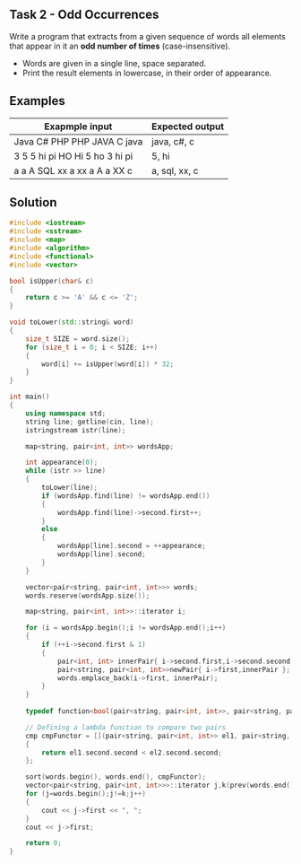## Task 2 - Odd Occurrences

Write a program that extracts from a given sequence of words all elements that appear in it an **odd number of times** (case-insensitive).
-	Words are given in a single line, space separated.
-	Print the result elements in lowercase, in their order of appearance.
## Examples

Exapmple input|Expected output
-|-
Java C# PHP PHP JAVA C java|java, c#, c
3 5 5 hi pi HO Hi 5 ho 3 hi pi|5, hi
a a A SQL xx a xx a A a XX c|a, sql, xx, c

## Solution
```cpp
#include <iostream>
#include <sstream>
#include <map>
#include <algorithm>
#include <functional>
#include <vector>

bool isUpper(char& c)
{
	return c >= 'A' && c <= 'Z';
}

void toLower(std::string& word)
{
	size_t SIZE = word.size();
	for (size_t i = 0; i < SIZE; i++)
	{
		word[i] += isUpper(word[i]) * 32;
	}
}

int main()
{
	using namespace std;
	string line; getline(cin, line);
	istringstream istr(line);

	map<string, pair<int, int>> wordsApp;

	int appearance(0);
	while (istr >> line)
	{
		toLower(line);
		if (wordsApp.find(line) != wordsApp.end())
		{
			wordsApp.find(line)->second.first++;
		}
		else
		{
			wordsApp[line].second = ++appearance;
			wordsApp[line].second;
		}
	}

	vector<pair<string, pair<int, int>>> words;
	words.reserve(wordsApp.size());

	map<string, pair<int, int>>::iterator i;

	for (i = wordsApp.begin();i != wordsApp.end();i++)
	{
		if (++i->second.first & 1)
		{
			pair<int, int> innerPair{ i->second.first,i->second.second };
			pair<string, pair<int, int>>newPair{ i->first,innerPair };
			words.emplace_back(i->first, innerPair);
		}		
	}
	
	typedef function<bool(pair<string, pair<int, int>>, pair<string, pair<int, int>>)> cmp;

	// Defining a lambda function to compare two pairs
	cmp cmpFunctor = [](pair<string, pair<int, int>> el1, pair<string, pair<int, int>> el2)
	{
		return el1.second.second < el2.second.second;
	};

	sort(words.begin(), words.end(), cmpFunctor);
	vector<pair<string, pair<int, int>>>::iterator j,k(prev(words.end()));
	for (j=words.begin();j!=k;j++)
	{
		cout << j->first << ", ";
	}
	cout << j->first;

	return 0;
}
```
